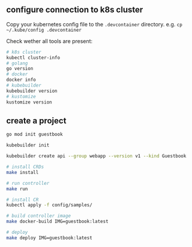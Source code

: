 ## configure connection to k8s cluster

Copy your kubernetes config file to the `.devcontainer` directory.
e.g. `cp ~/.kube/config .devcontainer`

Check wether all tools are present:

```bash
# k8s cluster
kubectl cluster-info
# golang
go version
# docker
docker info
# kubebuilder
kubebuilder version
# kustomize
kustomize version
```

## create a project

```bash
go mod init guestbook

kubebuilder init

kubebuilder create api --group webapp --version v1 --kind Guestbook

# install CRDs
make install

# run controller
make run

# install CR
kubectl apply -f config/samples/

# build controller image
make docker-build IMG=guestbook:latest

# deploy
make deploy IMG=guestbook:latest
```
